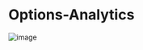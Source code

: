 # Options-Analytics

![image](https://github.com/user-attachments/assets/60f54302-c689-458a-af63-c1676a1904b3)



